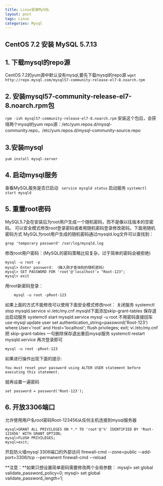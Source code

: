 ```yaml
---
title: Linux安装MySQL
layout: post
tags: Linux
categories: Mysql
---
```

## CentOS 7.2 安装 MySQL 5.7.13

## 1. 下载mysql的repo源
CentOS 7.2的yum源中默认没有mysql,要先下载mysql的repo源
      `wget http://repo.mysql.com/mysql57-community-release-el7-8.noarch.rpm`
## 2. 安装mysql57-community-release-el7-8.noarch.rpm包
`rpm -ivh mysql57-community-release-el7-8.noarch.rpm` 
安装这个包后，会获得两个mysql的yum repo源：/etc/yum.repos.d/mysql-community.repo，/etc/yum.repos.d/mysql-community-source.repo
## 3.安装mysql
`yum install mysql-server`
## 4. 启动mysql服务
查看MySQL服务是否已启动
   ` service mysqld status`
启动服务
    `systemctl start mysqld`

## 5. 重置root密码
MySQL5.7会在安装后为root用户生成一个随机密码，而不是像以往版本的空密码。 
可以安全模式修改root登录密码或者用随机密码登录修改密码。下面用随机密码方式
MySQL为root用户生成的随机密码通过mysqld.log文件可以查找到：

    grep 'temporary password' /var/log/mysqld.log

修改root用户密码：(MySQL的密码策略比较复杂，过于简单的密码会被拒绝)

    mysql -u root -p
    mysql> Enter password: （输入刚才查询到的随机密码）
    mysql> SET PASSWORD FOR 'root'@'localhost'= "Root-123";
    mysql> exit
用root新密码登录： 

		mysql -u root -pRoot-123

如果上面的方式不能修改可以使用下面安全模式修改root：
关闭服务
	systemctl stop mysqld.service
	vi /etc/my.cnf 
mysqld下面添加skip-grant-tables 保存退出启动服务
	systemctl start mysqld.service
	mysql -u root 不用密码直接回车
	use mysql
	update user set authentication_string=password('Root-123') where User='root' and Host='localhost';
	flush privileges;
	exit;
	vi /etc/my.cnf 把 skip-grant-tables 一句删除保存退出重启mysql服务 
	systemctl restart mysqld.service
再次登录即可

    mysql -u root -pRoot-123

如果进行操作出现下面的提示:

	You must reset your password using ALTER USER statement before executing this statement.
就再设置一遍密码  

	set password = password('Root-123');

## 6. 开放3306端口
允许使用用户名root密码Root-123456从任何主机连接到mysql服务器

	mysql>GRANT ALL PRIVILEGES ON *.* TO 'root'@'%' IDENTIFIED BY 'Root-123456' WITH GRANT OPTION;
	mysql>FLUSH PRIVILEGES;
	mysql>exit;
开启防火墙mysql 3306端口的外部访问
	firewall-cmd --zone=public --add-port=3306/tcp --permanent
	firewall-cmd --reload
	
	
**注意：**如果只想设置简单密码需要修改两个全局参数：
mysql> set global validate_password_policy=0;
mysql> set global validate_password_length=1;